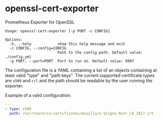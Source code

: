 # openssl-cert-exporter
Prometheus Exporter for OpenSSL

```
Usage: openssl-cert-exporter [-p PORT -c CONFIG]

Options:
  -h, --help            show this help message and exit
  -c CONFIG, --config=CONFIG
                        Path to the config path. Default value: ./config.yml
  -p PORT, --port=PORT  Port to run on. Default value: 9997
```

The configuration file is a YAML containing a list of an objects containing at least valid "type" and "path keys".
The current supported certificate types are `x509` and `crl` and the path should be readable by the user running the exporter.

Example of a valid configuration:
```yaml
---
- type: x509
  path: /usr/share/ca-certificates/mozilla/e-Szigno_Root_CA_2017.crt
```
